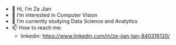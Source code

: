 - 👋 Hi, I’m Ze Jian
- 👀 I’m interested in Computer Vision 
- 🌱 I’m currently studying Data Science and Analytics 
- 📫 How to reach me: 
  - linkedin: https://www.linkedin.com/in/ze-jian-tan-840316120/

<!---
zejian99/zejian99 is a ✨ special ✨ repository because its `README.md` (this file) appears on your GitHub profile.
You can click the Preview link to take a look at your changes.
--->
